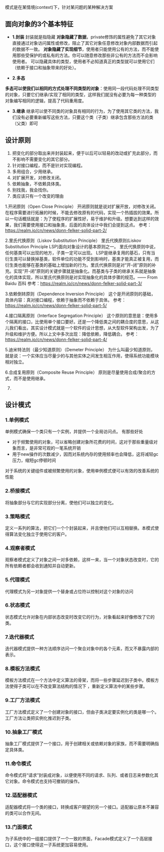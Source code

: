 模式是在某情境(context)下，针对某问题的某种解决方案

## 面向对象的3个基本特征
- **1.封装**
封装就是指隐藏
**对象隐藏了数据**，private修饰的属性避免了其它对象直接通过对象访问属性或修改，阻止了其它对象任意修改对象内部数据而引起的数据不一致。
**对象隐藏了实现细节**，使用者只能使用公有的方法，而不能使用那些受保护的或私有的方法。你可以随意修改那些非公有的方法而不会影响使用者。
可以隐藏具体的类型，使用者不必知道真正的类型就可以使用它们（依赖于接口和抽象带来的好处）。

- **2.多态**

 **多态可以使我们以相同的方式处理不同类型的对象**：使用同一段代码处理不同类型的对象，只要它们继承/实现了相同的类型，这样我们就没有必要为每一种类型的对象编写相同的逻辑，提高了代码重用度。

- **3.继承**
继承可以使不同类的对象具有相同的行为，为了使用其它类的方法，我们没有必要重新编写这些方法，只要这个类（子类）继承包含那些方法的类（父类）即可

## 设计原则

1. 把变化的部分取出来并封装起来，便于以后可以轻易的改动或扩充此部分，而不影响不需要变化的其它部分。
2. 针对接口编程，而不是针对实现编程。
3. 多用组合，少用继承。
4. 对扩展开发，对修改关闭。
5. 依赖抽象，不依赖具体类。
6. 别找我，我会找你。
7. 类应该只有一个改变的理由

1.开闭原则（Open Close Principle）
开闭原则就是说对扩展开放，对修改关闭。在程序需要进行拓展的时候，不能去修改原有的代码，实现一个热插拔的效果。所以一句话概括就是：为了使程序的扩展性好，易于维护和升级。想要达到这样的效果，我们需要使用接口和抽象类，后面的具体设计中我们会提到这点。
参考：https://realm.io/cn/news/donn-felker-solid-part-2/

2.里氏代换原则（Liskov Substitution Principle）
里氏代换原则(Liskov Substitution Principle LSP)面向对象设计的基本原则之一。 里氏代换原则中说，任何基类可以出现的地方，子类一定可以出现。 LSP是继承复用的基石，只有当衍生类可以替换掉基类，软件单位的功能不受到影响时，基类才能真正被复用，而衍生类也能够在基类的基础上增加新的行为。里氏代换原则是对“开-闭”原则的补充。实现“开-闭”原则的关键步骤就是抽象化。而基类与子类的继承关系就是抽象化的具体实现，所以里氏代换原则是对实现抽象化的具体步骤的规范。—— From Baidu 百科
参考：https://realm.io/cn/news/donn-felker-solid-part-3/

3.依赖倒转原则（Dependence Inversion Principle）
这个是开闭原则的基础，具体内容：真对接口编程，依赖于抽象而不依赖于具体。
参考：https://realm.io/cn/news/donn-felker-solid-part-5/

4.接口隔离原则（Interface Segregation Principle）
这个原则的意思是：使用多个隔离的接口，比使用单个接口要好。还是一个降低类之间的耦合度的意思，从这儿我们看出，其实设计模式就是一个软件的设计思想，从大型软件架构出发，为了升级和维护方便。所以上文中多次出现：降低依赖，降低耦合。
参考：https://realm.io/cn/news/donn-felker-solid-part-4/

5.迪米特法则（最少知道原则）（Demeter Principle）
为什么叫最少知道原则，就是说：一个实体应当尽量少的与其他实体之间发生相互作用，使得系统功能模块相对独立。

6.合成复用原则（Composite Reuse Principle）
原则是尽量使用合成/聚合的方式，而不是使用继承。

7.



## 设计模式

### 1.单例模式
单例模式确保一个类只有一个实例，并提供一个全局访问点。
有那些好处
- 对于频繁使用的对象，可以省略创建对象所花费的时间，这对于那些重量级对象而言，是非常可观的一笔系统开销
- 用于new操作的次数减少，因而对系统内存的使用频率也会降低，这将减轻gc压力，缩短gc停顿时间

对于系统的关键组件或被频繁使用的对象，使用单例模式便可以有效的改善系统的性能

### 2.桥接模式
将抽象部分与它的实现部分分离，使他们可以独立的变化。

### 3.策略模式
定义一系列的算法，把它们一个个封装起来，并且使他们可以互相替换。本模式使得算法变化独立于使用它的客户。

### 4.观察者模式
观察者模式定义了对象之间一对多依赖，这样一来，当一个对象状态改变时，它的所有依赖者都会收到通知并自动更新。

### 5.代理模式
代理模式为另一对象提供一个替身或占位符以控制对这个对象的访问

### 6.状态模式
状态模式允许对象在内部状态改变时改变它的行为，对象看起来好像修改了它的类。

### 7.迭代器模式
迭代器模式提供一种方法顺序访问一个聚合对象中的各个元素，而又不暴露内部的表示。

### 8.模板方法模式
模板方法模式在一个方法中定义算法的骨架，而将一些步骤延迟到子类中。模板方法使得子类可以在不改变算法结构的情况下
，重新定义算法中的某些步骤。

### 9.工厂方法模式
工厂方法模式定义了一个创建对象的接口，但由子类决定要实例化的类是哪一个。工厂方法让类把实例化推迟到子类。

### 10.抽象工厂模式
抽象工厂模式提供了一个接口，用于创建相关或依赖对象的家族，而不需要明确指定具体类。

### 11.命令模式
命令模式将“请求”封装成对象，以便使用不同的请求、队列、或者日志来参数化其它对象。命令模式也支持可撤销的操作。

### 12.适配器模式
适配器模式将一个类的接口，转换成客户期望的另一个接口。适配器让原本不兼容的类可以合作无间。

### 13.门面模式

为子系统中的一组接口提供了一个一致的界面，Facade模式定义了一个高层接口，这个接口使得这一子系统更加容易使用。
